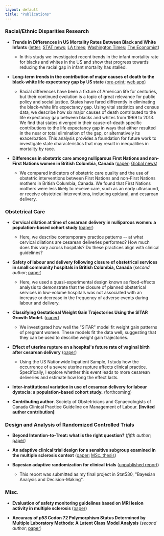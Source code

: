 ```yaml
---
layout: default
title: "Publications"
---
```


### Racial/Ethnic Disparities Research

* **Trends in Differences in US Mortality Rates Between Black and White Infants** ([letter](http://jamanetwork.com/journals/jamapediatrics/fullarticle/2633490); [STAT news](https://www.statnews.com/2017/07/03/infant-mortality-black/?s_campaign=stat:rss); [LA times](http://www.latimes.com/science/sciencenow/la-sci-sn-infant-mortality-race-20170703-story.html); [Washington Times](http://www.washingtontimes.com/news/2017/jul/3/black-infant-mortality-rates-are-increasing-compar/?utm_source=RSS_Feed&utm_medium=RSS]Washington); [The Economist](https://www.economist.com/blogs/graphicdetail/2017/07/daily-chart-5?cid1=cust/ddnew/n/n/n/20170711n/owned/n/n/nwl/n/n/na/Daily_Dispatch/email&etear=dailydispatch))

  * In this study we investigated recent trends in the infant mortality rate for blacks and whites in the US and show that progress towards reducing the racial gap in infant mortality has stalled.

* **Long-term trends in the contribution of major causes of death to the black-white life expectancy gap by US state** ([pre-print](http://biorxiv.org/content/early/2017/05/25/140152); [web app](http://biorxiv.org/content/early/2017/05/25/140152))

  * Racial differences have been a fixture of American life for centuries, but their continued evolution is a topic of great relevance for public policy and social justice. States have fared differently in eliminating the black-white life expectancy gap. Using vital statistics and census data, we describe how six major causes of death contributed to the life expectancy gap between blacks and whites from 1969 to 2013. We find that states diverged in their cause-of-death specific contributions to the life expectancy gap in ways that either resulted in the near or total elimination of the gap, or alternatively its exacerbation. This analysis provides a foundation for future work to investigate state characteristics that may result in inequalities in mortality by race.


* **Differences in obstetric care among nulliparous First Nations and non-First Nations women in British Columbia, Canada** ([paper](http://www.cmaj.ca/content/early/2015/11/23/cmaj.150223.abstract); [Global news](http://globalnews.ca/news/2313389/first-nations-women-in-bc-do-not-receive-the-same-level-of-obstetric-care-study/))

  * We compared indicators of obstetric care quality and the use of obstetric interventions between First Nations and non-First Nations mothers in British Columbia, Canada. We found that First Nations mothers were less likely to receive care, such as an early ultrasound, or receive obstetrical interventions, including epidural, and cesarean delivery.

### Obstetrical Care 

* **Cervical dilation at time of cesarean delivery in nulliparous women: a population-based cohort study** ([paper](https://www.ncbi.nlm.nih.gov/pubmed/27561206))

  * Here, we describe contemporary practice patterns -- at what cervical dilations are cesarean deliveries performed? How much does this vary across hospitals? Do these practices align with clinical guidelines?

* **Safety of labour and delivery following closure of obstetrical services in small community hospitals in British Columbia, Canada** (*second author*; [paper](https://www.ncbi.nlm.nih.gov/pubmed/27821464))

  * Here, we used a quasi-experimental design known as fixed-effects analysis to demonstrate that the closure of planned obstetrical services in low-volume hospitals was not associated with an increase or decrease in the frequency of adverse events during labour and delivery.

* **Classifying Gestational Weight Gain Trajectories Using the SITAR Growth Model.** ([paper](https://www.ncbi.nlm.nih.gov/pubmed/28075023))

  * We investigated how well the "SITAR" model fit weight gain patterns of pregnant women. These models fit the data well, suggesting that they can be used to describe weight gain trajectories. 


* **Effect of uterine rupture on a hospital's future rate of vaginal birth after cesarean delivery** ([paper](http://www.ncbi.nlm.nih.gov/pubmed/25415169))

  * Using the US Nationwide Inpatient Sample, I study how the occurrence of a severe uterine rupture affects clinical practice. Specifically, I explore whether this event leads to more cesarean deliveries and estimate how long the effect lasts.


* **Inter-institutional variation in use of cesarean delivery for labour dystocia: a population-based cohort study.** (forthcoming)


* **Contributing author**. Society of Obstetricians and Gynaecologists of Canada Clinical Practice Guideline on Management of Labour. **[Invited author contribution]**

### Design and Analysis of Randomized Controlled Trials

* **Beyond Intention-to-Treat: what is the right question?** (*fifth author*; [paper](http://www.ncbi.nlm.nih.gov/pubmed/24096636)) 

* **An adaptive clinical trial design for a sensitive subgroup examined in the multiple sclerosis context** ([paper](https://www.ncbi.nlm.nih.gov/pubmed/23592713); [MSc. thesis](https://open.library.ubc.ca/media/stream/pdf/24/1.0071737/1))

* **Bayesian adaptive randomization for clinical trials** ([unpublished report](https://drive.google.com/open?id=0B0LpZ0kOzhDTNG43OGZYS0EzdUk))

  * This report was submitted as my final project in Stat530, "Bayesian Analysis and Decision-Making". 

### Misc.

* **Evaluation of safety monitoring guidelines based on MRI lesion activity in multiple sclerosis** ([paper](http://www.ncbi.nlm.nih.gov/pubmed/22094474))

* **Accuracy of _p53_ Codon 72 Polymorphism Status Determined by Multiple Laboratory Methods: A Latent Class Model Analysis** (*second author*; [paper](http://journals.plos.org/plosone/article?id=10.1371/journal.pone.0056430))
